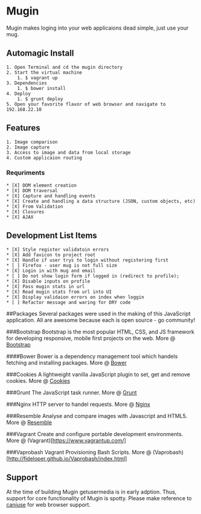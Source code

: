 # Mugin
Mugin makes loging into your web applicaions dead simple, just use your mug.

## Automagic Install
	1. Open Terminal and cd the mugin directory
	2. Start the virtual machine 
		1. $ vagrant up
	3. Dependencies
		1. $ bower install
	4. Deploy
		1. $ grunt deploy
	5. Open your favorite flavor of web browser and navigate to 192.168.22.10

## Features
	1. Image comparison 
	2. Image capture
	3. Access to image and data from local storage
	4. Custom applicaion routing 

### Requriments	
	* [X] DOM element creation
	* [X] DOM traversal
	* [X] Capture and handling events
	* [X] Create and handling a data structure (JSON, custom objects, etc)
	* [X] From Validation
	* [X] Closures
	* [X] AJAX

## Development List Items
	* [X] Style register validatoin errors
	* [X] Add favicon to project root
	* [X] Handle if user trys to login without registering first
	* [ ] Firefox - user mug is not full size
	* [X] Login in with mug and email
	* [ ] Do not show login form if logged in (redirect to profile);
	* [X] Disable inputs on profile
	* [X] Pass mugin stats in url
	* [X] Read mugin stats from url into UI
	* [X] Display validaion errors on index when loggin
	* [ ] Refactor message and waring for DRY code

##Packages
Several packages were used in the making of this JavaScript application. All are awesome because each is open source - go community!

###Bootstrap
Bootstrap is the most popular HTML, CSS, and JS framework for developing responsive, mobile first projects on the web. More @ [Bootstrap](http://http://getbootstrap.com)

####Bower
Bower is a dependency management tool which handels fetching and installing packages. More @ [Bower](http://bower.io/)

###Cookies
A lightweight vanilla JavaScript plugin to set, get and remove cookies. More @ [Cookies](https://github.com/harrisonde/cookies)

###Grunt
The JavaScript task runner. More @ [Grunt](https://http://gruntjs.com/)

###Nginx
HTTP server to handel requests. More @ [Nginx](http://nginx.org/en)

###Resemble
Analyse and compare images with Javascript and HTML5. More @ [Resemble](https://github.com/Huddle/Resemble.js)

###Vagrant
Create and configure portable development environments. More @ (Vagrant)[https://www.vagrantup.com/]

###Vaprobash
Va​grant Pro​visioning Bash Scripts. More @ (Vaprobash)[http://fideloper.github.io/Vaprobash/index.html]

## Support
At the time of building Mugin getusermedia is in early adption. Thus, support for core functionality of Mugin is spotty. Please make reference to [caniuse](http://caniuse.com/#feat=stream) for web browser support. 
